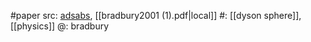 #paper 
src: [adsabs](https://ui.adsabs.harvard.edu/abs/2001SPIE.4273...63B/abstract), [[bradbury2001 (1).pdf|local]] 
#: [[dyson sphere]], [[physics]] 
@: bradbury 

